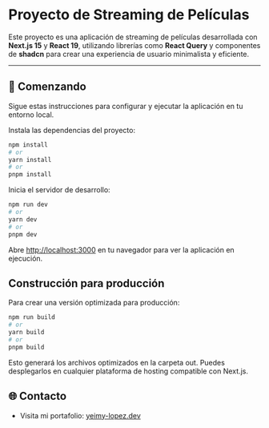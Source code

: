 # Proyecto de Streaming de Películas

Este proyecto es una aplicación de streaming de películas desarrollada con **Next.js 15** y **React 19**, utilizando librerías como **React Query** y componentes de **shadcn** para crear una experiencia de usuario minimalista y eficiente.

---

## 🚀 Comenzando

Sigue estas instrucciones para configurar y ejecutar la aplicación en tu entorno local.

Instala las dependencias del proyecto:

```bash
npm install
# or
yarn install
# or
pnpm install
```

Inicia el servidor de desarrollo:

```bash
npm run dev
# or
yarn dev
# or
pnpm dev
```

Abre [http://localhost:3000](http://localhost:3000) en tu navegador para ver la aplicación en ejecución.

## Construcción para producción

Para crear una versión optimizada para producción:

```bash
npm run build
# or
yarn build
# or
pnpm build
```

Esto generará los archivos optimizados en la carpeta out. Puedes desplegarlos en cualquier plataforma de hosting compatible con Next.js.

## 🌐 Contacto

- Visita mi portafolio: [yeimy-lopez.dev](https://portafolio-jade-one.vercel.app/)
